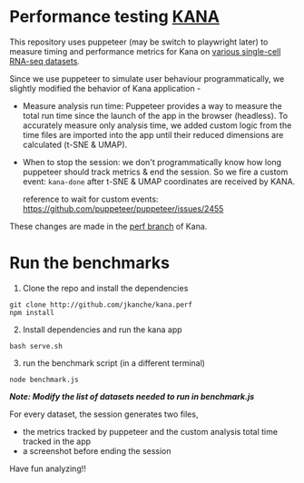 # Performance testing [KANA](http://github.com/jkanche/kana)

This repository uses puppeteer (may be switch to playwright later) to measure timing and performance metrics for Kana on [various single-cell RNA-seq datasets](https://github.com/clusterfork/random-test-files/releases). 

Since we use puppeteer to simulate user behaviour programmatically, we slightly modified the behavior of Kana application -

- Measure analysis run time: Puppeteer provides a way to measure the total run time since the launch of the app in the browser (headless). To accurately measure only analysis time, we added custom logic from the time files are imported into the app until their reduced dimensions are calculated (t-SNE & UMAP).

- When to stop the session: we don't programmatically know how long puppeteer should track metrics & end the session. So we fire a custom event: `kana-done` after t-SNE & UMAP coordinates are received by KANA.

    reference to wait for custom events: https://github.com/puppeteer/puppeteer/issues/2455

These changes are made in the [perf branch](https://github.com/jkanche/kana/tree/perf/src) of Kana.

# Run the benchmarks

1. Clone the repo and install the dependencies

```
git clone http://github.com/jkanche/kana.perf
npm install
```

2. Install dependencies and run the kana app

```
bash serve.sh
```

3. run the benchmark script (in a different terminal)

```
node benchmark.js
```

***Note: Modify the list of datasets needed to run in benchmark.js***

For every dataset, the session generates two files, 

- the metrics tracked by puppeteer and the custom analysis total time tracked in the app
- a screenshot before ending the session

Have fun analyzing!!